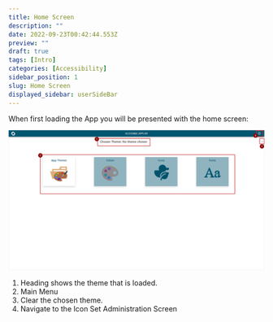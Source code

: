 ```yaml
---
title: Home Screen
description: ""
date: 2022-09-23T00:42:44.553Z
preview: ""
draft: true
tags: [Intro]
categories: [Accessibility]
sidebar_position: 1
slug: Home Screen
displayed_sidebar: userSideBar
---
```


When first loading the App you will be presented with the home screen:

![Home Screen](../icons/assets/home-screen-no-chosen-theme.png)

1. Heading shows the theme that is loaded.
2. Main Menu
3. Clear the chosen theme.
4. Navigate to the Icon Set Administration Screen

